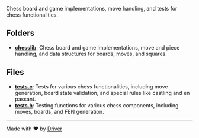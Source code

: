 <!--------------------------------------------------------------------------------->
<!-- IMPORTANT: This file is auto-generated by Driver (https://driver.ai). -------->
<!-- Manual edits may be overwritten on future commits. --------------------------->
<!--------------------------------------------------------------------------------->

Chess board and game implementations, move handling, and tests for chess functionalities.

## Folders
- **[chesslib](chesslib/README.md)**: Chess board and game implementations, move and piece handling, and data structures for boards, moves, and squares.

## Files
- **[tests.c](tests.c.md)**: Tests for various chess functionalities, including move generation, board state validation, and special rules like castling and en passant.
- **[tests.h](tests.h.md)**: Testing functions for various chess components, including moves, boards, and FEN generation.

---
Made with ❤️ by [Driver](https://www.driver.ai/)